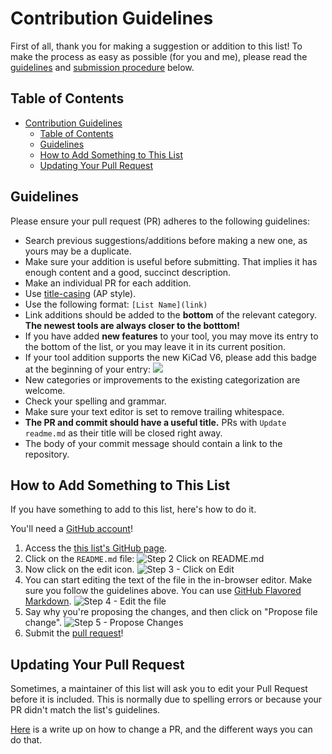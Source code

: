 # Contribution Guidelines

First of all, thank you for making a suggestion or addition to this list!
To make the process as easy as possible (for you and me), please read
the [guidelines](#guidelines) and [submission procedure](#how-to-add-something-to-this-list) below.


## Table of Contents

- [Contribution Guidelines](#contribution-guidelines)
  - [Table of Contents](#table-of-contents)
  - [Guidelines](#guidelines)
  - [How to Add Something to This List](#how-to-add-something-to-this-list)
  - [Updating Your Pull Request](#updating-your-pull-request)


## Guidelines

Please ensure your pull request (PR) adheres to the following guidelines:

- Search previous suggestions/additions before making a new one, as yours may be a duplicate.
- Make sure your addition is useful before submitting. That implies it has enough content and a good, succinct description.
- Make an individual PR for each addition.
- Use [title-casing](http://titlecapitalization.com) (AP style).
- Use the following format: `[List Name](link)`
- Link additions should be added to the **bottom** of the relevant category. **The newest tools are always closer to the botttom!**
- If you have added **new features** to your tool, you may move its entry to the bottom of the list, or you may leave it in its current position.
- If your tool addition supports the new KiCad V6, please add this badge at the beginning of your entry: ![](https://img.shields.io/badge/V6-%20KiCad-blue)
- New categories or improvements to the existing categorization are welcome.
- Check your spelling and grammar.
- Make sure your text editor is set to remove trailing whitespace.
- **The PR and commit should have a useful title.** PRs with `Update readme.md` as their title will be closed right away.
- The body of your commit message should contain a link to the repository.


## How to Add Something to This List

If you have something to add to this list, here's how to do it.

You'll need a [GitHub account](https://github.com/join)!

1. Access the [this list's GitHub page](https://github.com/xesscorp/kicad-3rd-party-tools).
2. Click on the `README.md` file: ![Step 2 Click on README.md](view-readme.png)
3. Now click on the edit icon. ![Step 3 - Click on Edit](start-editor.png)
4. You can start editing the text of the file in the in-browser editor. Make sure you follow the guidelines above. You can use [GitHub Flavored Markdown](https://help.github.com/articles/github-flavored-markdown/). ![Step 4 - Edit the file](make-edits.png)
5. Say why you're proposing the changes, and then click on "Propose file change". ![Step 5 - Propose Changes](submit.png)
6. Submit the [pull request](https://help.github.com/articles/using-pull-requests/)!


## Updating Your Pull Request

Sometimes, a maintainer of this list will ask you to edit your Pull Request before it is included. This is normally due to spelling errors or because your PR didn't match the list's guidelines.

[Here](https://github.com/RichardLitt/docs/blob/master/amending-a-commit-guide.md) is a write up on how to change a PR, and the different ways you can do that.
